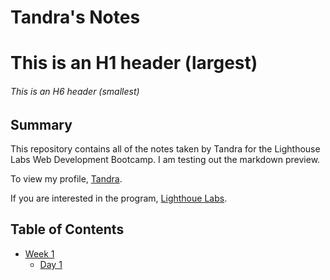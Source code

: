 # Tandra's Notes

# This is an H1 header (largest)
###### This is an H6 header (smallest)

## Summary

This repository contains all of the notes taken by Tandra for the Lighthouse Labs Web Development Bootcamp. I am testing out the markdown preview.

To view my profile, [Tandra](https://github.com/TandsPM).

If you are interested in the program, [Lighthoue Labs](https://www.lighthouselabs.ca/).


## Table of Contents
* [Week 1](/Week_1)
  * [Day 1](/Week_1/Day_1)
